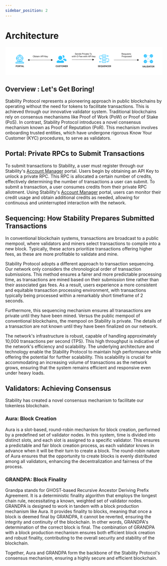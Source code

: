 ```yaml
---
sidebar_position: 2
---
```


# Architecture

![Depication of Stability Architecture](../../static/img/arch.png)

## Overview : Let's Get Boring!

Stability Protocol represents a pioneering approach in public blockchains by operating without the need for tokens to facilitate transactions. This is achieved through our innovative validator system. Traditional blockchains rely on consensus mechanisms like Proof of Work (PoW) or Proof of Stake (PoS). In contrast, Stability Protocol introduces a novel consensus mechanism known as Proof of Reputation (PoR). This mechanism involves onboarding trusted entities, which have undergone rigorous Know Your Customer (KYC) procedures, to serve as validators.

## Portal: Private RPCs to Submit Transactions

To submit transactions to Stability, a user must register through our Stability's [Account Manager](https://account.stabilityprotocol.com/keys) portal. Users begin by obtaining an API Key to unlock a private RPC. This RPC is allocated a certain number of credits, effectively determining the number of transactions a user can submit. To submit a transaction, a user consumes credits from their private RPC allotment.  Using Stability's [Account Manager](https://account.stabilityprotocol.com/keys) portal, users can monitor their credit usage and obtain additional credits as needed, allowing for continuous and uninterrupted interaction with the network.

## Sequencing: How Stability Prepares Submitted Transactions

In conventional blockchain systems, transactions are broadcast to a public mempool, where validators and miners select transactions to compile into a new block. Typically, these actors prioritize transactions offering higher fees, as these are more profitable to validate and mine.

Stability Protocol adopts a different approach to transaction sequencing. Our network only considers the chronological order of transaction submissions. This method ensures a fairer and more predictable processing time, as transactions are mined based on their submission time rather than their associated gas fees. As a result, users experience a more consistent and equitable transaction processing environment, with transactions typically being processed within a remarkably short timeframe of 2 seconds.

Furthermore, this sequencing mechanism ensures all tranasactions are private until they have been mined. Versus the public mempool of conventional blockchains, the mempool on Stability is private. The details of a transaction are not known until they have been finalized on our network.

The network's infrastructure is robust, capable of handling approximately 10,000 transactions per second (TPS). This high throughput is indicative of the network's efficiency and scalability. The underlying architecture and technology enable the Stability Protocol to maintain high performance while offering the potential for further scalability. This scalability is crucial for accommodating an increasing volume of transactions as the network grows, ensuring that the system remains efficient and responsive even under heavy loads.

## Validators: Achieving Consensus

Stability has created a novel consensus mechanism to facilitate our tokenless blockchain.

### Aura: Block Creation
Aura is a slot-based, round-robin mechanism for block creation, performed by a predefined set of validator nodes. In this system, time is divided into distinct slots, and each slot is assigned to a specific validator. This ensures a predictable and fair block creation process, as each validator knows in advance when it will be their turn to create a block. The round-robin nature of Aura ensures that the opportunity to create blocks is evenly distributed among all validators, enhancing the decentralization and fairness of the process.

### GRANDPA: Block Finality 
Grandpa stands for GHOST-based Recursive Ancestor Deriving Prefix Agreement. It is a deterministic finality algorithm that employs the longest chain rule, necessitating a known, weighted set of validator nodes. GRANDPA is designed to work in tandem with a block production mechanism like Aura. It provides finality to blocks, meaning that once a block is deemed final by GRANDPA, it cannot be reverted, ensuring the integrity and continuity of the blockchain. In other words, GRANDPA's determination of the correct block is final. The combination of GRANDPA with a block production mechanism ensures both efficient block creation and robust finality, contributing to the overall security and stability of the blockchain.

Together, Aura and GRANDPA form the backbone of the Stability Protocol's consensus mechanism, ensuring a highly secure and efficient blockchain.


